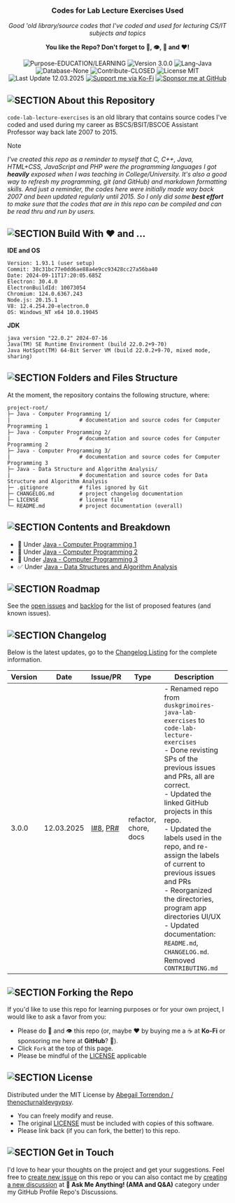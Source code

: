 <!-- <p align="center"><img src="/md_assets/octocat.gif" alt="Logo" width="130" height="130"></p> -->
<h3 align="center">Codes for Lab Lecture Exercises Used</h3>
<p align="center"><em>Good 'old library/source codes that I've coded and used for lecturing CS/IT subjects and topics</em></p>
<p align="center"><strong>You like the Repo? Don't forget to 🌟, 👁️, 🔱 and ❤️!</strong></p>
<p align="center">
   <img src="https://img.shields.io/badge/Purpose-EDUCATION/LEARNING-%2300416a?logoColor=white&labelColor=%2300416a&color=%2324292e&textColor=white" alt="Purpose-EDUCATION/LEARNING">
   <img src="https://img.shields.io/badge/Version-3.0.0-%2300416a?logoColor=white&labelColor=%2300416a&color=%2324292e&textColor=white" alt="Version 3.0.0">
   <img src="https://img.shields.io/badge/Lang-Java-%2300416a?logoColor=white&labelColor=%2300416a&color=%2324292e&textColor=white" alt="Lang-Java">
   <img src="https://img.shields.io/badge/Database-None-%2300416a?logoColor=white&labelColor=%2300416a&color=%2324292e&textColor=white" alt="Database-None">
   <img src="https://img.shields.io/badge/Contribute-CLOSED-%2300416a?logoColor=white&labelColor=%2300416a&color=%2324292e&textColor=white" alt="Contribute-CLOSED">
   <img src="https://img.shields.io/badge/License-MIT-%2300416a?logoColor=white&labelColor=%2300416a&color=%2324292e&textColor=white" alt="License MIT">
   <img src="https://img.shields.io/badge/Last%20Update-12.03.2025-%2300416a?logoColor=white&labelColor=%2300416a&color=%2324292e&textColor=white" alt="Last Update 12.03.2025">
   <a href="https://ko-fi.com/thenocturnaldevgypsy"><img src="https://img.shields.io/badge/Support%20me%20via%20Ko--Fi-%2300416a?logo=ko-fi&logoColor=white&color=%2300416a&textColor=white" alt="Support me via Ko-Fi"></a>
<a href="https://github.com/sponsors/thenocturnaldevgypsy"><img src="https://custom-icon-badges.demolab.com/badge/Sponsor%20me%20at%20GitHub-%2300416a?logo=heart&logoColor=white&color=%2300416a&textColor=white" alt="Sponsor me at GitHub"></a>
</p>

## ![SECTION About this Repository](https://custom-icon-badges.demolab.com/badge/-About%20this%20Repository-2471AE?logo=repo&logoColor=white&labelColor=2471AE)

`code-lab-lecture-exercises` is an old library that contains source codes I've coded and used during my career as BSCS/BSIT/BSCOE Assistant Professor way back late 2007 to 2015.

> [!NOTE]
> *I've created this repo as a reminder to myself that C, C++, Java, HTML+CSS, JavaScript and PHP were the programming languages I got **heavily** exposed when I was teaching in College/University. It's also a good way to refresh my programming, git (and GitHub) and markdown formatting skills. And just a reminder, the codes here were initially made way back 2007 and been updated regularly until 2015. So I only did some **best effort** to make sure that the codes that are in this repo can be compiled and can be read thru and run by users.*

## ![SECTION Build With ❤️ and ...](https://custom-icon-badges.demolab.com/badge/-Build%20With%20❤️%20and%20...-2471AE?logo=tools&logoColor=white&labelColor=2471AE)

**IDE and OS**
```
Version: 1.93.1 (user setup)
Commit: 38c31bc77e0dd6ae88a4e9cc93428cc27a56ba40
Date: 2024-09-11T17:20:05.685Z
Electron: 30.4.0
ElectronBuildId: 10073054
Chromium: 124.0.6367.243
Node.js: 20.15.1
V8: 12.4.254.20-electron.0
OS: Windows_NT x64 10.0.19045
```
**JDK**
```
java version "22.0.2" 2024-07-16
Java(TM) SE Runtime Environment (build 22.0.2+9-70)
Java HotSpot(TM) 64-Bit Server VM (build 22.0.2+9-70, mixed mode, sharing)
```

## ![SECTION Folders and Files Structure](https://custom-icon-badges.demolab.com/badge/-Folders%20and%20Files%20Structure-2471AE?logo=file-submodule&logoColor=white&labelColor=2471AE)

At the moment, the repository contains the following structure, where:
```
project-root/
├─ Java - Computer Programming 1/
|                      # documentation and source codes for Computer Programming 1
├─ Java - Computer Programming 2/
|                      # documentation and source codes for Computer Programming 2
├─ Java - Computer Programming 3/
|                      # documentation and source codes for Computer Programming 3
├─ Java - Data Structure and Algorithm Analysis/
|                      # documentation and source codes for Data Structure and Algorithm Analysis
├─ .gitignore          # files ignored by Git
├─ CHANGELOG.md        # project changelog documentation
├─ LICENSE             # license file
└─ README.md           # project documentation (overall)
```

## ![SECTION Contents and Breakdown](https://custom-icon-badges.demolab.com/badge/-Contents%20and%20Breakdown-2471AE?logo=book&logoColor=white&labelColor=2471AE)
- 🚧 Under [Java - Computer Programming 1](/Java%20-%20Computer%20Programming%201/Java-Computer-Programming-1.md)
- 🚧 Under [Java - Computer Programming 2](/Java%20-%20Computer%20Programming%202/)
- 🚧 Under [Java - Computer Programming 3](/Java%20-%20Computer%20Programming%203/Java-Computer-Programming-3.md)
- ✅ Under [Java - Data Structures and Algorithm Analysis](/Java%20-%20Data%20Structure%20and%20Algorithm%20Analysis/Java-Data-Structure-and-Algorithm-Analysis.md)


## ![SECTION Roadmap](https://custom-icon-badges.demolab.com/badge/-Roadmap-2471AE?logo=tasklist&logoColor=white&labelColor=2471AE)
See the [open issues](https://github.com/thenocturnaldevgypsy/code-lab-lecture-exercises/issues) and [backlog](https://github.com/thenocturnaldevgypsy/code-lab-lecture-exercises/milestones) for the list of proposed features (and known issues).

## ![SECTION Changelog](https://custom-icon-badges.demolab.com/badge/-Changelog-2471AE?logo=log&logoColor=white&labelColor=2471AE)

Below is the latest updates, go to the [Changelog Listing](CHANGELOG.md) for the complete information.

| Version | Date | Issue/PR | Type | Description |
| ------------- | ------------- | ------------- | ------------- | ------------- |
| 3.0.0 | 12.03.2025 | [I#8](https://github.com/thenocturnaldevgypsy/code-lab-lecture-exercises/issues/8), [PR#]() | refactor, chore, docs | - Renamed repo from `duskgrimoires-java-lab-exercises` to `code-lab-lecture-exercises`<br>- Done revisting SPs of the previous issues and PRs, all are correct.<br>- Updated the linked GitHub projects in this repo.<br>- Updated the labels used in the repo, and re-assign the labels of current to previous issues and PRs<br>- Reorganized the directories, program app directories UI/UX<br>- Updated documentation: `README.md`, `CHANGELOG.md`. Removed `CONTRIBUTING.md` |

<!-- ## ![SECTION Contribute](https://custom-icon-badges.demolab.com/badge/-Contribute-2471AE?logo=code-of-conduct&logoColor=white&labelColor=2471AE)
Want to contribute? Great! Contributions welcome, but please read the [contribution guidelines](CONTRIBUTING.md) first on how to contribute to the project, including pull request guidelines and community contributions. -->

## ![SECTION Forking the Repo](https://custom-icon-badges.demolab.com/badge/-Forking%20the%20Repo-2471AE?logo=repo-forked&logoColor=white&labelColor=2471AE)

If you'd like to use this repo for learning purposes or for your own project, I would like to ask a favor from you:
- Please do 🌟 and 👁️ this repo (or, maybe ❤️ by buying me a ☕ at **Ko-Fi** or sponsoring me here at **GitHub**? :smiling_face_with_tear:).
- Click `Fork` at the top of this page.
- Please be mindful of the [LICENSE](LICENSE.md) applicable

## ![SECTION License](https://custom-icon-badges.demolab.com/badge/-License-2471AE?logo=file-badge&logoColor=white&labelColor=2471AE)
Distributed under the MIT License by [Abegail Torrendon / thenocturnaldevgypsy](https://github.com/thenocturnaldevgypsy).
- You can freely modify and reuse.
- The original [LICENSE](LICENSE.md) must be included with copies of this software.
- Please link back (if you can fork, the better) to this repo. 

## ![SECTION Get in Touch](https://custom-icon-badges.demolab.com/badge/-Get%20in%20Touch-2471AE?logo=pencil&logoColor=white&labelColor=2471AE)
I'd love to hear your thoughts on the project and get your suggestions. Feel free to [create new issue](https://github.com/thenocturnaldevgypsy/code-lab-lecture-exercises/issues/new) on this repo or you can also contact me by [creating a new discussion](https://github.com/thenocturnaldevgypsy/thenocturnaldevgypsy/discussions/new?category=ask-me-anything-ama-and-q-a) at **💬 Ask Me Anything! (AMA and Q&A)** category under my GitHub Profile Repo's Discussions.